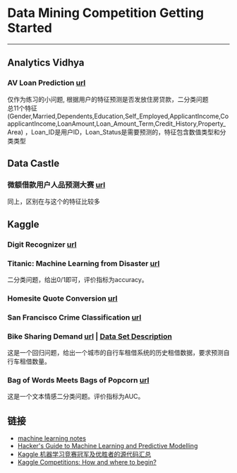 # Data Mining Competition Getting Started
***************
## Analytics Vidhya
### AV Loan Prediction [url](http://datahack.analyticsvidhya.com/contest/practice-problem-loan-prediction#)  
  仅作为练习的小问题, 根据用户的特征预测是否发放住房贷款，二分类问题  
  总11个特征(Gender,Married,Dependents,Education,Self_Employed,ApplicantIncome,CoapplicantIncome,LoanAmount,Loan_Amount_Term,Credit_History,Property_Area)
  ，Loan_ID是用户ID，Loan_Status是需要预测的，特征包含数值类型和分类类型

## Data Castle
### 微额借款用户人品预测大赛 [url](http://pkbigdata.com/common/competition/148.html)
   同上，区别在与这个的特征比较多

## Kaggle
### Digit Recognizer [url](https://www.kaggle.com/c/digit-recognizer)

### Titanic: Machine Learning from Disaster [url](https://www.kaggle.com/c/titanic)  
二分类问题，给出0/1即可，评价指标为accuracy。

### Homesite Quote Conversion [url](https://www.kaggle.com/c/homesite-quote-conversion)

### San Francisco Crime Classification [url](https://www.kaggle.com/c/sf-crime)

### Bike Sharing Demand [url](https://www.kaggle.com/c/bike-sharing-demand)  | [Data Set Description](http://archive.ics.uci.edu/ml/datasets/Bike+Sharing+Dataset)
这是一个回归问题，给出一个城市的自行车租借系统的历史租借数据，要求预测自行车租借数量。

### Bag of Words Meets Bags of Popcorn [url](https://www.kaggle.com/c/word2vec-nlp-tutorial)  
这是一个文本情感二分类问题。评价指标为AUC。

## 链接
* [machine learning notes](https://github.com/yew1eb/machine-learning/)  
* [Hacker's Guide to Machine Learning and Predictive Modelling](https://github.com/apeeyush/machine-learning)  
* [Kaggle 机器学习竞赛冠军及优胜者的源代码汇总](http://suanfazu.com/t/kaggle-ji-qi-xue-xi-jing-sai-guan-jun-ji-you-sheng-zhe-de-yuan-dai-ma-hui-zong/230)
* [Kaggle Competitions: How and where to begin?](http://www.analyticsvidhya.com/blog/2015/06/start-journey-kaggle/)